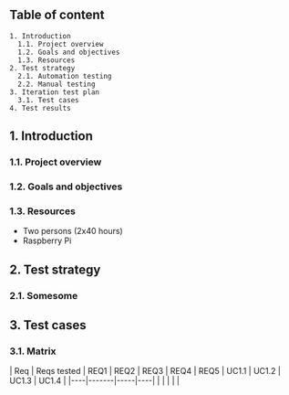 ## Table of content
```
1. Introduction
  1.1. Project overview
  1.2. Goals and objectives
  1.3. Resources
2. Test strategy
  2.1. Automation testing
  2.2. Manual testing
3. Iteration test plan
  3.1. Test cases
4. Test results
```

## 1. Introduction

### 1.1. Project overview

### 1.2. Goals and objectives

### 1.3. Resources

* Two persons (2x40 hours)
* Raspberry Pi

## 2. Test strategy

### 2.1. Somesome

## 3. Test cases

### 3.1. Matrix

| Req | Reqs tested | REQ1 | REQ2 | REQ3 | REQ4 | REQ5 | UC1.1 | UC1.2 | UC1.3 | UC1.4 |
|----|-------|-----|----|
| | | | |
